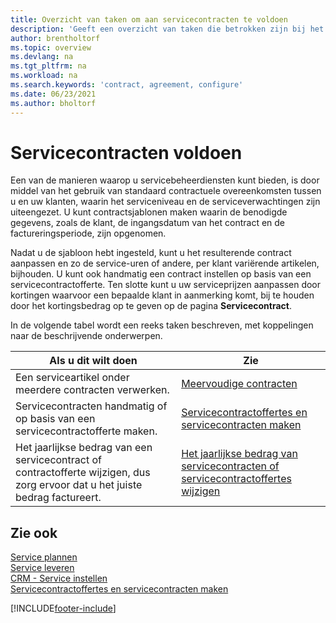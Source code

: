 ```yaml
---
title: Overzicht van taken om aan servicecontracten te voldoen
description: 'Geeft een overzicht van taken die betrokken zijn bij het vervullen van servicecontracten met uw klanten, zoals het opzetten van standaard contractuele overeenkomsten met aanpasbare sjablonen en meer.'
author: brentholtorf
ms.topic: overview
ms.devlang: na
ms.tgt_pltfrm: na
ms.workload: na
ms.search.keywords: 'contract, agreement, configure'
ms.date: 06/23/2021
ms.author: bholtorf
---
```

# Servicecontracten voldoen 
Een van de manieren waarop u servicebeheerdiensten kunt bieden, is door middel van het gebruik van standaard contractuele overeenkomsten tussen u en uw klanten, waarin het serviceniveau en de serviceverwachtingen zijn uiteengezet. U kunt contractsjablonen maken waarin de benodigde gegevens, zoals de klant, de ingangsdatum van het contract en de factureringsperiode, zijn opgenomen.  
  
Nadat u de sjabloon hebt ingesteld, kunt u het resulterende contract aanpassen en zo de service-uren of andere, per klant variërende artikelen, bijhouden. U kunt ook handmatig een contract instellen op basis van een servicecontractofferte. Ten slotte kunt u uw serviceprijzen aanpassen door kortingen waarvoor een bepaalde klant in aanmerking komt, bij te houden door het kortingsbedrag op te geven op de pagina **Servicecontract**.  

In de volgende tabel wordt een reeks taken beschreven, met koppelingen naar de beschrijvende onderwerpen.   
  
|**Als u dit wilt doen**|**Zie**|  
|------------|-------------|  
|Een serviceartikel onder meerdere contracten verwerken. | [Meervoudige contracten](service-multiple-contracts.md)|  
|Servicecontracten handmatig of op basis van een servicecontractofferte maken.| [Servicecontractoffertes en servicecontracten maken](service-how-to-create-service-contracts-and-service-contract-quotes.md)|
|Het jaarlijkse bedrag van een servicecontract of contractofferte wijzigen, dus zorg ervoor dat u het juiste bedrag factureert.|[Het jaarlijkse bedrag van servicecontracten of servicecontractoffertes wijzigen](service-how-to-change-the-annual-amount-on-service-contracts-or-contract-quotes.md)|

## Zie ook 
[Service plannen](service-plan-service.md)  
[Service leveren](service-deliver-service.md)  
[CRM - Service instellen](service-setup-service.md)  
[Servicecontractoffertes en servicecontracten maken](service-how-to-create-service-contracts-and-service-contract-quotes.md)  


[!INCLUDE[footer-include](includes/footer-banner.md)]